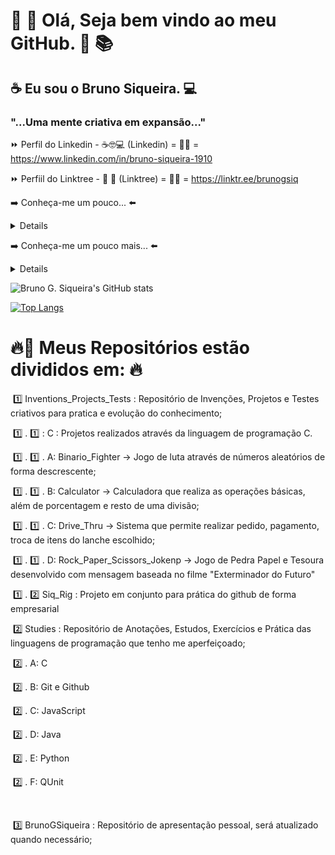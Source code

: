 # 📘 📖 Olá, Seja bem vindo ao meu GitHub.  📑 📚 <br>



## ☕ Eu sou o Bruno Siqueira. 💻 <br>



### "...Uma mente criativa em expansão..." <br>



:fast_forward: Perfil do Linkedin - ☕🤓💻  (Linkedin) = 👨‍🎓 = https://www.linkedin.com/in/bruno-siqueira-1910

:fast_forward: Perfiil do Linktree - :file_folder: :page_facing_up:       (Linktree)  = 👨‍🎓 = https://linktr.ee/brunogsiq<br>



➡️ Conheça-me um pouco... ⬅️

<details>
  <sumary> 
+ Atualmente morando no litoral, Santos - SP : ☑️ <br>      
+ Estudo Análise e Desenvolvimento de Sistemas : ☑️ <br>
+ Estagiário no time de Q.A. da Muralis Tecnologia - (Home Office) : ☑️ <br>
+ Estudo Python aos finais de semana : ☑️ <br>
+ Criativo e com Enorme capacidade de aprendizagem: ☑️ <br>
+ Gostou de mim (1) ?!?! ➡️  <br>     
+ Gostou de mim (2) ?!?! ➡️ Envie ➡️ 📩 : brunogsiq@gmail.com <br>
  </sumary>
</details>



➡️ Conheça-me um pouco mais... ⬅️ 

<details>
  <sumary> 
  (Facebook ) = https://www.facebook.com/BrunoGSiq    <br>
  (Instagram) = https://www.instagram.com/bruno_gsiq <br>
  </sumary>
</details>


![Bruno G. Siqueira's GitHub stats](https://github-readme-stats.vercel.app/api?username=brunogsiqueira&show_icons=true&theme=highcontrast)<br>

[![Top Langs](https://github-readme-stats.vercel.app/api/top-langs/?username=brunogsiqueira&layout=compact)](https://github.com/anuraghazra/github-readme-stats)<br>



# :fire::ghost: Meus Repositórios estão divididos em: :fire:

​	:one: Inventions_Projects_Tests : Repositório de Invenções, Projetos e Testes criativos para pratica e evolução do conhecimento;

​		:one: . :one: : C                                : Projetos realizados através da linguagem de programação C.

​			:one: . :one: . A: Binario_Fighter -> Jogo de luta através de números aleatórios de forma descrescente;

​			:one: . :one: . B: Calculator -> Calculadora que realiza as operações básicas, além de porcentagem e resto de uma divisão;

​			:one: . :one: . C: Drive_Thru -> Sistema que permite realizar pedido, pagamento, troca de itens do lanche escolhido;

​			:one: . :one: . D: Rock_Paper_Scissors_Jokenp -> Jogo de Pedra Papel e Tesoura desenvolvido com mensagem baseada no filme "Exterminador do Futuro"

​		:one: . :two: Siq_Rig                      : Projeto em conjunto para prática do github de forma empresarial     



​	:two: Studies                                  : Repositório de Anotações, Estudos, Exercícios e Prática das linguagens de programação que tenho me aperfeiçoado; 

​		:two: . A: C 

​		:two: . B: Git e Github

​		:two: . C: JavaScript 

​		:two: . D: Java

​		:two: . E: Python

​		:two: . F: QUnit

​	

​	:three: BrunoGSiqueira                  : Repositório de apresentação pessoal, será atualizado quando necessário;



<!--
**BrunoGSiqueira/BrunoGSiqueira** é um repositório ✨ _especial_ ✨ porque seu `README.md` (este arquivo) aparece em meu perfil do GitHub.

# BrunoGSiqueira
